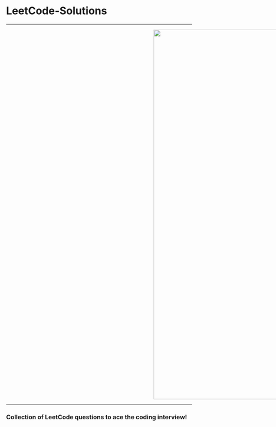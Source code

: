 # LeetCode-Solutions
<hr style="border-color:blue">
<img style="margin-left:25rem" src="https://user-images.githubusercontent.com/92531202/149826099-ce3e9443-c20d-44e3-8c75-4776da823613.png" width="1000rem" height="1000rem">
<hr>
<h3>Collection of LeetCode questions to ace the coding interview!</h3>
